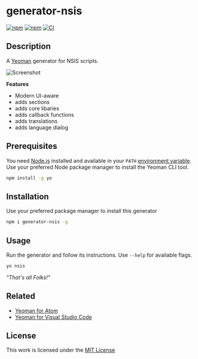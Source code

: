 # generator-nsis

[![npm](https://flat.badgen.net/npm/license/generator-nsis)](https://www.npmjs.org/package/generator-nsis)
[![npm](https://flat.badgen.net/npm/v/generator-nsis)](https://www.npmjs.org/package/generator-nsis)
[![CI](https://img.shields.io/github/workflow/status/idleberg/generator-nsis/CI?style=flat-square)](https://github.com/idleberg/generator-nsis/actions)

## Description

A [Yeoman](http://yeoman.io/authoring/user-interactions.html) generator for NSIS scripts.

![Screenshot](https://raw.github.com/idleberg/generator-nsis/master/screenshot.png)

**Features**

- Modern UI-aware
- adds sections
- adds core libaries
- adds callback functions
- adds translations
- adds language dialog

## Prerequisites

You need [Node.js](https://nodejs.org/en/) installed and available in your `PATH` [environment variable](http://superuser.com/a/284351/195953). Use your preferred Node package manager to install the Yeoman CLI tool.

```sh
npm install -g yo
```

## Installation

 Use your preferred package manager to install this generator

```sh
npm i generator-nsis -g
```

## Usage

Run the generator and follow its instructions. Use `--help` for available flags.

```sh
yo nsis
```

*“That's all Folks!”*

## Related

- [Yeoman for Atom](https://atom.io/packages/atom-yeoman)
- [Yeoman for Visual Studio Code](https://marketplace.visualstudio.com/items?itemName=samverschueren.yo)

## License

This work is licensed under the [MIT License](https://opensource.org/licenses/MIT)
